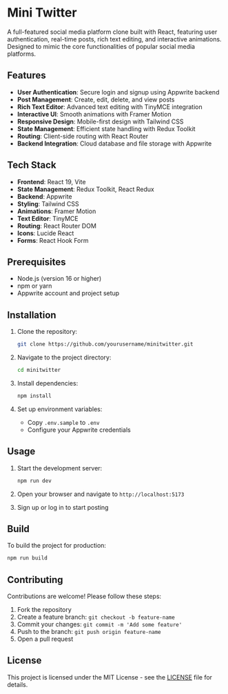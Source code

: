 # Mini Twitter

A full-featured social media platform clone built with React, featuring user authentication, real-time posts, rich text editing, and interactive animations. Designed to mimic the core functionalities of popular social media platforms.

## Features

- **User Authentication**: Secure login and signup using Appwrite backend
- **Post Management**: Create, edit, delete, and view posts
- **Rich Text Editor**: Advanced text editing with TinyMCE integration
- **Interactive UI**: Smooth animations with Framer Motion
- **Responsive Design**: Mobile-first design with Tailwind CSS
- **State Management**: Efficient state handling with Redux Toolkit
- **Routing**: Client-side routing with React Router
- **Backend Integration**: Cloud database and file storage with Appwrite

## Tech Stack

- **Frontend**: React 19, Vite
- **State Management**: Redux Toolkit, React Redux
- **Backend**: Appwrite
- **Styling**: Tailwind CSS
- **Animations**: Framer Motion
- **Text Editor**: TinyMCE
- **Routing**: React Router DOM
- **Icons**: Lucide React
- **Forms**: React Hook Form

## Prerequisites

- Node.js (version 16 or higher)
- npm or yarn
- Appwrite account and project setup

## Installation

1. Clone the repository:
   ```bash
   git clone https://github.com/yourusername/minitwitter.git
   ```

2. Navigate to the project directory:
   ```bash
   cd minitwitter
   ```

3. Install dependencies:
   ```bash
   npm install
   ```

4. Set up environment variables:
   - Copy `.env.sample` to `.env`
   - Configure your Appwrite credentials

## Usage

1. Start the development server:
   ```bash
   npm run dev
   ```

2. Open your browser and navigate to `http://localhost:5173`

3. Sign up or log in to start posting

## Build

To build the project for production:
```bash
npm run build
```

## Contributing

Contributions are welcome! Please follow these steps:

1. Fork the repository
2. Create a feature branch: `git checkout -b feature-name`
3. Commit your changes: `git commit -m 'Add some feature'`
4. Push to the branch: `git push origin feature-name`
5. Open a pull request

## License

This project is licensed under the MIT License - see the [LICENSE](LICENSE) file for details.
